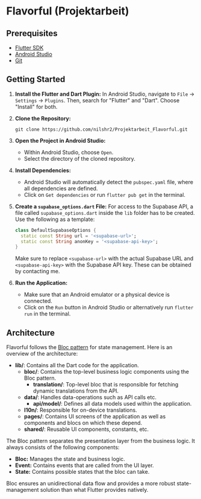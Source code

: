 # Flavorful (Projektarbeit)

## Prerequisites

- [Flutter SDK](https://flutter.dev/docs/get-started/install)
- [Android Studio](https://developer.android.com/studio)
- [Git](https://git-scm.com/downloads)

## Getting Started

1. **Install the Flutter and Dart Plugin:**
   In Android Studio, navigate to `File` -> `Settings` -> `Plugins`. Then, search for "Flutter" and "Dart". Choose "Install" for both.

2. **Clone the Repository:** 
   ```
   git clone https://github.com/nilshr2/Projektarbeit_Flavorful.git
   ```

3. **Open the Project in Android Studio:**
   - Within Android Studio, choose `Open`.
   - Select the directory of the cloned repository.

4. **Install Dependencies:**
   - Android Studio will automatically detect the `pubspec.yaml` file, where all dependencies are defined.
   - Click on `Get dependencies` or run `flutter pub get` in the terminal.

5. **Create a `supabase_options.dart` File:**
   For access to the Supabase API, a file called `supabase_options.dart` inside the `lib` folder has to be created. Use the following as a template:

   ```dart
   class DefaultSupabaseOptions {
     static const String url = '<supabase-url>';
     static const String anonKey = '<supabase-api-key>';
   }
   ```

   Make sure to replace `<supabase-url>` with the actual Supabase URL and `<supabase-api-key>` with the Supabase API key. These can be obtained by contacting me.

6. **Run the Application:**
   - Make sure that an Android emulator or a physical device is connected.
   - Click on the `Run` button in Android Studio or alternatively run `flutter run` in the terminal.

## Architecture

Flavorful follows the [Bloc pattern](https://bloclibrary.dev) for state management. Here is an overview of the architecture:

- **lib/**: Contains all the Dart code for the application.
  - **bloc/**: Contains the top-level business logic components using the Bloc pattern.
    - **translation/**: Top-level bloc that is responsible for fetching dynamic translations from the API.
  - **data/**: Handles data-operations such as API calls etc.
    - **api/model/**: Defines all data models used within the application.
  - **l10n/**: Responsible for on-device translations.
  - **pages/**: Contains UI screens of the application as well as components and blocs on which these depend.
  - **shared/**: Reusable UI components, constants, etc.

The Bloc pattern separates the presentation layer from the business logic. It always consists of the following components:

- **Bloc:** Manages the state and business logic.
- **Event:** Contains events that are called from the UI layer.
- **State:** Contains possible states that the bloc can take.

Bloc ensures an unidirectional data flow and provides a more robust state-management solution than what Flutter provides natively.
